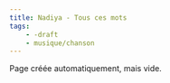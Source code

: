 ```yaml
---
title: Nadiya - Tous ces mots
tags:
    - -draft
    - musique/chanson
---
```


Page créée automatiquement, mais vide.
